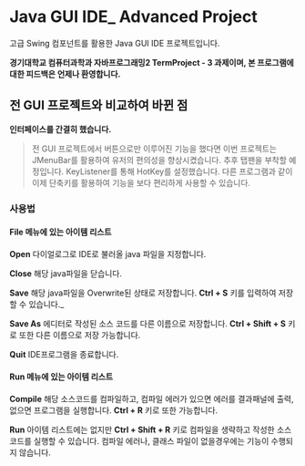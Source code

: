 # Java GUI IDE_ Advanced Project
고급 Swing 컴포넌트를 활용한 Java GUI IDE 프로젝트입니다.

**경기대학교 컴퓨터과학과 자바프로그래밍2 TermProject - 3 과제이며, 본 프로그램에 대한 피드백은 언제나 환영합니다.**

## 전 GUI 프로젝트와 비교하여 바뀐 점

**인터페이스를 간결히 했습니다.**
>전 GUI 프로젝트에서 버튼으로만 이루어진 기능을 했다면 이번 프로젝트는 JMenuBar를 활용하여 유저의 편의성을 향상시켰습니다. 추후 탭팬을 부착할 예정입니다.
>KeyListener를 통해 HotKey를 설정했습니다. 다른 프로그램과 같이 이제 단축키를 활용하여 기능을 보다 편리하게 사용할 수 있습니다.

### 사용법

#### File 메뉴에 있는 아이템 리스트
**Open**
다이얼로그로 IDE로 불러올 java 파일을 지정합니다.

**Close**
해당 java파일을 닫습니다.

**Save**
해당 java파일을 Overwrite된 상태로 저장합니다. __Ctrl + S__ 키를 입력하여 저장할 수 있습니다._

**Save As**
에디터로 작성된 소스 코드를 다른 이름으로 저장합니다. __Ctrl + Shift + S__ 키로 또한 다른 이름으로 저장 가능합니다.

**Quit**
IDE프로그램을 종료합니다.

#### Run 메뉴에 있는 아이템 리스트
**Compile**
해당 소스코드를 컴파일하고, 컴파일 에러가 있으면 에러를 결과패널에 출력, 없으면 프로그램을 실행합니다. __Ctrl + R__ 키로 또한 가능합니다.

**Run**
아이템 리스트에는 없지만 __Ctrl + Shift + R__ 키로 컴파일을 생략하고 작성한 소스코드를 실행할 수 있습니다. 컴파일 에러나, 클래스 파일이 없을경우에는 기능이 수행되지 않습니다.
